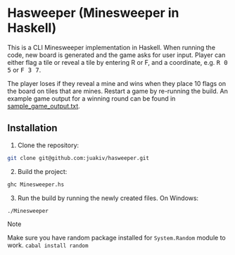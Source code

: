 # Hasweeper (Minesweeper in Haskell)

This is a CLI Minesweeper implementation in Haskell. When running the code, new board is generated and the game asks for user input. Player can either flag a tile or reveal a tile by entering R or F, and a coordinate, e.g. <kbd>R 0 5</kbd> or <kbd>F 3 7</kbd>.

The player loses if they reveal a mine and wins when they place 10 flags on the board on tiles that are mines. Restart a game by re-running the build. An example game output for a winning round can be found in [sample_game_output.txt](sample_game_output.txt).

## Installation

1. Clone the repository:
```bash
git clone git@github.com:juakiv/hasweeper.git
```

2. Build the project:
```bash
ghc Minesweeper.hs
```

3. Run the build by running the newly created files. On Windows:
```bash
./Minesweeper
```
> [!NOTE]
> Make sure you have random package installed for `System.Random` module to work.
> `cabal install random`